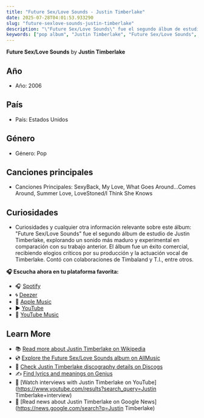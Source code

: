 ```yaml
---
title: "Future Sex/Love Sounds - Justin Timberlake"
date: 2025-07-28T04:01:53.933290
slug: "future-sexlove-sounds-justin-timberlake"
description: "\"Future Sex/Love Sounds\" fue el segundo álbum de estudio de Justin Timberlake, explorando un sonido más maduro y experimental en comparación con su trabajo anterior."
keywords: ["pop album", "Justin Timberlake", "Future Sex/Love Sounds", "music"]
---
```


**Future Sex/Love Sounds** by **Justin Timberlake**
## Año
- Año: 2006
## País
- País: Estados Unidos
## Género
- Género: Pop
## Canciones principales
- Canciones Principales: SexyBack, My Love, What Goes Around...Comes Around, Summer Love, LoveStoned/I Think She Knows
## Curiosidades
- Curiosidades y cualquier otra información relevante sobre este álbum: "Future Sex/Love Sounds" fue el segundo álbum de estudio de Justin Timberlake, explorando un sonido más maduro y experimental en comparación con su trabajo anterior. El álbum fue un éxito comercial, recibiendo elogios críticos por su producción y la actuación vocal de Timberlake. Contó con colaboraciones de Timbaland y T.I., entre otros.



**🎧 Escucha ahora en tu plataforma favorita:**

- 🎧 [Spotify](https://open.spotify.com/search/Future%20Sex/Love%20Sounds%20Justin%20Timberlake)
- 🌀 [Deezer](https://www.deezer.com/search/Future%20Sex/Love%20Sounds%20Justin%20Timberlake)
- 🍎 [Apple Music](https://music.apple.com/search?term=Future%20Sex/Love%20Sounds%20Justin%20Timberlake)
- ▶️ [YouTube](https://www.youtube.com/results?search_query=Future%20Sex/Love%20Sounds%20Justin%20Timberlake)
- 🎵 [YouTube Music](https://music.youtube.com/search?q=Future%20Sex/Love%20Sounds%20Justin%20Timberlake)

## Learn More

- 📚 [Read more about Justin Timberlake on Wikipedia](https://en.wikipedia.org/wiki/Justin+Timberlake)
- 💿 [Explore the Future Sex/Love Sounds album on AllMusic](https://www.allmusic.com/search/albums/Future+Sex%2FLove+Sounds)
- 📀 [Check Justin Timberlake discography details on Discogs](https://www.discogs.com/search/?q=Future+Sex%2FLove+Sounds+Justin+Timberlake&type=all)
- ✍️ [Find lyrics and meanings on Genius](https://genius.com/search?q=Future+Sex%2FLove+Sounds%20Justin+Timberlake)
- 🎤 [Watch interviews with Justin Timberlake on YouTube](https://www.youtube.com/results?search_query=Justin Timberlake+interview)
- 📰 [Read news about Justin Timberlake on Google News](https://news.google.com/search?q=Justin Timberlake)